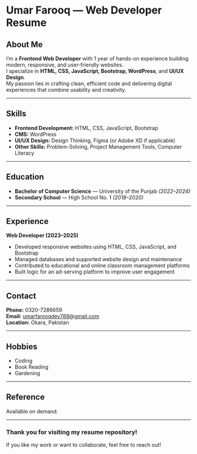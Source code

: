 #  Umar Farooq — Web Developer Resume

##  About Me
I’m a **Frontend Web Developer** with 1 year of hands-on experience building modern, responsive, and user-friendly websites.  
I specialize in **HTML, CSS, JavaScript, Bootstrap, WordPress**, and **UI/UX Design**.  
My passion lies in crafting clean, efficient code and delivering digital experiences that combine usability and creativity.

---

##  Skills
- **Frontend Development:** HTML, CSS, JavaScript, Bootstrap  
- **CMS:** WordPress  
- **UI/UX Design:** Design Thinking, Figma (or Adobe XD if applicable)  
- **Other Skills:** Problem-Solving, Project Management Tools, Computer Literacy  

---

##  Education
- **Bachelor of Computer Science** — University of the Punjab *(2022–2024)*  
- **Secondary School** — High School No. 1 *(2018–2020)*  

---

##  Experience
**Web Developer (2023–2025)**  
- Developed responsive websites using HTML, CSS, JavaScript, and Bootstrap  
- Managed databases and supported website design and maintenance  
- Contributed to educational and online classroom management platforms  
- Built logic for an ad-serving platform to improve user engagement  

---

##  Contact
 **Phone:** 0320-7286659  
 **Email:** [umarfarooqdev789@gmail.com](mailto:umarfarooqdev789@gmail.com)  
 **Location:** Okara, Pakistan  

---

##  Hobbies
-  Coding  
-  Book Reading  
-  Gardening  

---

##  Reference
Available on demand.

---

###  Thank you for visiting my resume repository!
If you like my work or want to collaborate, feel free to reach out!
